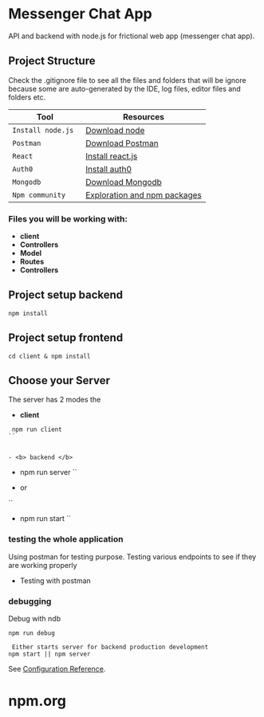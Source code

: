 # Messenger Chat App

API and backend with node.js for frictional web app (messenger chat app). 

## Project Structure
 
Check the .gitignore file to see all the files and folders that will be ignore because some are auto-generated by the IDE, log files, editor files and folders etc.


| Tool | Resources |
| --- | --- |
| `Install node.js ` | [Download node ](https://nodejs.org/en/download/) |
| `Postman ` | [Download Postman ](https://www.postman.com/downloads/) |
| `React` | [Install react.js](reactjs.org/) |
| `Auth0` | [Install auth0](https://www.auth0.com/) |
| `Mongodb  ` |  [Download Mongodb](https://www.mongodb.com/try/download/compass) |
| `Npm community` | [Exploration and npm packages](https://www.npmjs.com/) |






### Files you will be working with:

- <b>client </b> 
- <b>Controllers </b> 
- <b> Model </b>  
- <b> Routes </b> 
- <b>Controllers </b> 



## Project setup backend

```
npm install
```



## Project setup frontend

```
cd client & npm install
```



## Choose your  Server   
The server has 2 modes the 

- <b> client </b> 

```
 npm run client 
``


- <b> backend </b> 

```
- npm run server
``

- or

``
- npm run start
``


### testing the whole application
Using postman for testing purpose. Testing various endpoints to see if they are working properly
-  Testing with postman


### debugging
 Debug with ndb

```
npm run debug
```



```
 Either starts server for backend production development 
npm start || npm server
```

See [Configuration Reference](`https://www.npmjs.com/`).
# npm.org